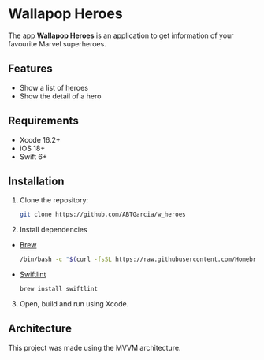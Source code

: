 # Wallapop Heroes

The app **Wallapop Heroes** is an application to get information of your favourite Marvel superheroes. 

## Features
- Show a list of heroes
- Show the detail of a hero

## Requirements

- Xcode 16.2+
- iOS 18+
- Swift 6+

## Installation

1. Clone the repository:

    ```bash
    git clone https://github.com/ABTGarcia/w_heroes
    ```

2. Install dependencies
- [Brew](https://brew.sh)
    ```bash
    /bin/bash -c "$(curl -fsSL https://raw.githubusercontent.com/Homebrew/install/HEAD/install.sh)"
    ```

- [Swiftlint](https://github.com/realm/SwiftLint)
    ```bash
    brew install swiftlint
    ```

3. Open, build and run using Xcode.

## Architecture

 This project was made using the MVVM architecture.

